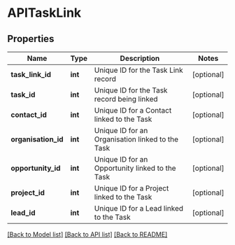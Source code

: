 # APITaskLink

## Properties
Name | Type | Description | Notes
------------ | ------------- | ------------- | -------------
**task_link_id** | **int** | Unique ID for the Task Link record | [optional] 
**task_id** | **int** | Unique ID for the Task record being linked | [optional] 
**contact_id** | **int** | Unique ID for a Contact linked to the Task | [optional] 
**organisation_id** | **int** | Unique ID for an Organisation linked to the Task | [optional] 
**opportunity_id** | **int** | Unique ID for an Opportunity linked to the Task | [optional] 
**project_id** | **int** | Unique ID for a Project linked to the Task | [optional] 
**lead_id** | **int** | Unique ID for a Lead linked to the Task | [optional] 

[[Back to Model list]](../README.md#documentation-for-models) [[Back to API list]](../README.md#documentation-for-api-endpoints) [[Back to README]](../README.md)


